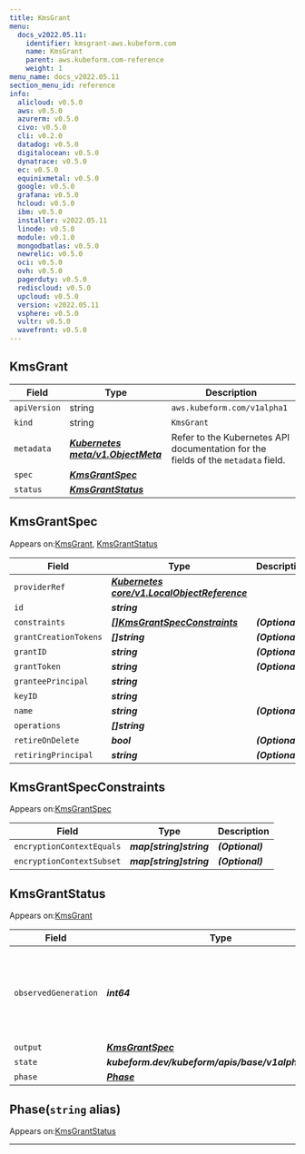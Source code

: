```yaml
---
title: KmsGrant
menu:
  docs_v2022.05.11:
    identifier: kmsgrant-aws.kubeform.com
    name: KmsGrant
    parent: aws.kubeform.com-reference
    weight: 1
menu_name: docs_v2022.05.11
section_menu_id: reference
info:
  alicloud: v0.5.0
  aws: v0.5.0
  azurerm: v0.5.0
  civo: v0.5.0
  cli: v0.2.0
  datadog: v0.5.0
  digitalocean: v0.5.0
  dynatrace: v0.5.0
  ec: v0.5.0
  equinixmetal: v0.5.0
  google: v0.5.0
  grafana: v0.5.0
  hcloud: v0.5.0
  ibm: v0.5.0
  installer: v2022.05.11
  linode: v0.5.0
  module: v0.1.0
  mongodbatlas: v0.5.0
  newrelic: v0.5.0
  oci: v0.5.0
  ovh: v0.5.0
  pagerduty: v0.5.0
  rediscloud: v0.5.0
  upcloud: v0.5.0
  version: v2022.05.11
  vsphere: v0.5.0
  vultr: v0.5.0
  wavefront: v0.5.0
---
```


## KmsGrant
| Field | Type | Description |
| ------ | ----- | ----------- |
| `apiVersion` | string | `aws.kubeform.com/v1alpha1` |
|    `kind` | string | `KmsGrant` |
| `metadata` | ***[Kubernetes meta/v1.ObjectMeta](https://v1-22.docs.kubernetes.io/docs/reference/generated/kubernetes-api/v1.22/#objectmeta-v1-meta)***|Refer to the Kubernetes API documentation for the fields of the `metadata` field.|
| `spec` | ***[KmsGrantSpec](#kmsgrantspec)***||
| `status` | ***[KmsGrantStatus](#kmsgrantstatus)***||
## KmsGrantSpec

Appears on:[KmsGrant](#kmsgrant), [KmsGrantStatus](#kmsgrantstatus)

| Field | Type | Description |
| ------ | ----- | ----------- |
| `providerRef` | ***[Kubernetes core/v1.LocalObjectReference](https://v1-22.docs.kubernetes.io/docs/reference/generated/kubernetes-api/v1.22/#localobjectreference-v1-core)***||
| `id` | ***string***||
| `constraints` | ***[[]KmsGrantSpecConstraints](#kmsgrantspecconstraints)***| ***(Optional)*** |
| `grantCreationTokens` | ***[]string***| ***(Optional)*** |
| `grantID` | ***string***| ***(Optional)*** |
| `grantToken` | ***string***| ***(Optional)*** |
| `granteePrincipal` | ***string***||
| `keyID` | ***string***||
| `name` | ***string***| ***(Optional)*** |
| `operations` | ***[]string***||
| `retireOnDelete` | ***bool***| ***(Optional)*** |
| `retiringPrincipal` | ***string***| ***(Optional)*** |
## KmsGrantSpecConstraints

Appears on:[KmsGrantSpec](#kmsgrantspec)

| Field | Type | Description |
| ------ | ----- | ----------- |
| `encryptionContextEquals` | ***map[string]string***| ***(Optional)*** |
| `encryptionContextSubset` | ***map[string]string***| ***(Optional)*** |
## KmsGrantStatus

Appears on:[KmsGrant](#kmsgrant)

| Field | Type | Description |
| ------ | ----- | ----------- |
| `observedGeneration` | ***int64***| ***(Optional)*** Resource generation, which is updated on mutation by the API Server.|
| `output` | ***[KmsGrantSpec](#kmsgrantspec)***| ***(Optional)*** |
| `state` | ***kubeform.dev/kubeform/apis/base/v1alpha1.State***| ***(Optional)*** |
| `phase` | ***[Phase](#phase)***| ***(Optional)*** |
## Phase(`string` alias)

Appears on:[KmsGrantStatus](#kmsgrantstatus)

---
